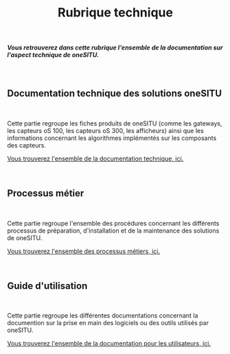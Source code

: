 <h1 style="text-align: center;">Rubrique technique</h1>

<br>

##### Vous retrouverez dans cette rubrique l'ensemble de la documentation sur l'aspect technique de oneSITU. 

<br>

## Documentation technique des solutions oneSITU

<br>

Cette partie regroupe les fiches produits de oneSITU (comme les gateways, les capteurs oS 100, les capteurs oS 300, les afficheurs) ainsi que les informations concernant les algorithmes implémentés sur les composants des capteurs.

[<i class="fas fa-arrow-right"></i>  Vous trouverez l'ensemble de la documentation technique, ici. ](documentation.md)

<br>

## Processus métier

<br>

Cette partie regroupe l'ensemble des procédures concernant les différents processus de préparation, d'installation et de la maintenance des solutions de oneSITU.

[<i class="fas fa-arrow-right"></i>  Vous trouverez l'ensemble des processus métiers, ici. ](processus.md)

<br>

## Guide d'utilisation

<br>

Cette partie regroupe les différentes documentations concernant la documention sur la prise en main des logiciels ou des outils utilisés par oneSITU.

[<i class="fas fa-arrow-right"></i>  Vous trouverez l'ensemble de la documentation pour les utilisateurs, ici. ](index.md)